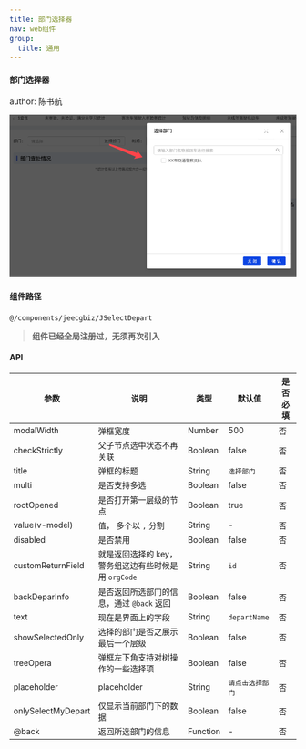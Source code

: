 ```yaml
---
title: 部门选择器
nav: web组件
group:
  title: 通用
---
```


#### 部门选择器

author: 陈书航

![img](./img/jSelectDepartImg.png)

#### 组件路径

`@/components/jeecgbiz/JSelectDepart`

> **组件已经全局注册过，无须再次引入**

#### API

| 参数               | 说明                                                 | 类型     | 默认值           | 是否必填 |
| ------------------ | ---------------------------------------------------- | -------- | ---------------- | -------- |
| modalWidth         | 弹框宽度                                             | Number   | 500              | 否       |
| checkStrictly      | 父子节点选中状态不再关联                             | Boolean  | false            | 否       |
| title              | 弹框的标题                                           | String   | `选择部门`       | 否       |
| multi              | 是否支持多选                                         | Boolean  | false            | 否       |
| rootOpened         | 是否打开第一层级的节点                               | Boolean  | true             | 否       |
| value(v-model)     | 值， 多个以 `,` 分割                                 | String   | -                | 否       |
| disabled           | 是否禁用                                             | Boolean  | false            | 否       |
| customReturnField  | 就是返回选择的 key，警务组这边有些时候是用 `orgCode` | String   | `id`             | 否       |
| backDeparInfo      | 是否返回所选部门的信息，通过 `@back` 返回            | Boolean  | false            | 否       |
| text               | 现在是界面上的字段                                   | String   | `departName`     | 否       |
| showSelectedOnly   | 选择的部门是否之展示最后一个层级                     | Boolean  | false            | 否       |
| treeOpera          | 弹框左下角支持对树操作的一些选择项                   | Boolean  | false            | 否       |
| placeholder        | placeholder                                          | String   | `请点击选择部门` | 否       |
| onlySelectMyDepart | 仅显示当前部门下的数据                               | Boolean  | false            | 否       |
| @back              | 返回所选部门的信息                                   | Function | -                | 否       |
